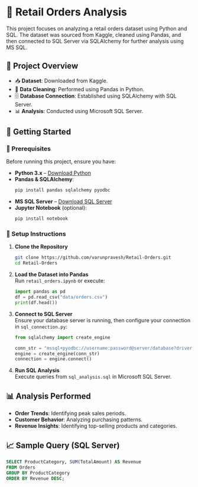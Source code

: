 # 🛒 Retail Orders Analysis

This project focuses on analyzing a retail orders dataset using Python and SQL. The dataset was sourced from Kaggle, cleaned using Pandas, and then connected to SQL Server via SQLAlchemy for further analysis using MS SQL.

## 📌 Project Overview

- 📥 **Dataset**: Downloaded from Kaggle.
- 🧹 **Data Cleaning**: Performed using Pandas in Python.
- 🗄 **Database Connection**: Established using SQLAlchemy with SQL Server.
- 📊 **Analysis**: Conducted using Microsoft SQL Server.

## 🚀 Getting Started

### 🔹 Prerequisites

Before running this project, ensure you have:

- **Python 3.x** – [Download Python](https://www.python.org/)
- **Pandas & SQLAlchemy**:
  ```bash
  pip install pandas sqlalchemy pyodbc
  ```
- **MS SQL Server** – [Download SQL Server](https://www.microsoft.com/en-us/sql-server/)
- **Jupyter Notebook** (optional):
  ```bash
  pip install notebook
  ```

### 🔹 Setup Instructions

1. **Clone the Repository**  
   ```bash
   git clone https://github.com/varunpravesh/Retail-Orders.git
   cd Retail-Orders
   ```

2. **Load the Dataset into Pandas**  
   Run `retail_orders.ipynb` or execute:
   ```python
   import pandas as pd
   df = pd.read_csv("data/orders.csv")
   print(df.head())
   ```

3. **Connect to SQL Server**  
   Ensure your database server is running, then configure your connection in `sql_connection.py`:
   ```python
   from sqlalchemy import create_engine

   conn_str = "mssql+pyodbc://username:password@server/database?driver=ODBC+Driver+17+for+SQL+Server"
   engine = create_engine(conn_str)
   connection = engine.connect()
   ```

4. **Run SQL Analysis**  
   Execute queries from `sql_analysis.sql` in Microsoft SQL Server.

## 📊 Analysis Performed

- **Order Trends**: Identifying peak sales periods.
- **Customer Behavior**: Analyzing purchasing patterns.
- **Revenue Insights**: Identifying top-selling products and categories.

## 📈 Sample Query (SQL Server)

```sql
SELECT ProductCategory, SUM(TotalAmount) AS Revenue
FROM Orders
GROUP BY ProductCategory
ORDER BY Revenue DESC;
